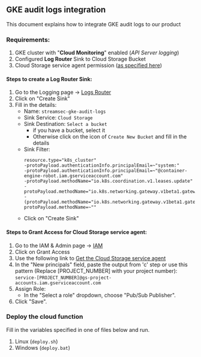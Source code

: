 ## GKE audit logs integration

This document explains how to integrate GKE audit logs to our product

### Requirements:

1. GKE cluster with "**Cloud Monitoring**" enabled (_API Server logging_)
2. Configured **Log Router** Sink to Cloud Storage Bucket
3. Cloud Storage service agent
   permission ([as specified here](https://cloud.google.com/functions/docs/calling/storage#permissions))

#### Steps to create a Log Router Sink:

1. Go to the Logging page → [Logs Router](https://console.cloud.google.com/logs/router)
2. Click on "Create Sink"
3. Fill in the details:
    - Name: `streamsec-gke-audit-logs`
    - Sink Service: `Cloud Storage`
    - Sink Destination: `Select a bucket`
        - if you have a bucket, select it
        - Otherwise click on the icon of `Create New Bucket` and fill in the details
    - Sink Filter:
         ```
        resource.type="k8s_cluster"
        -protoPayload.authenticationInfo.principalEmail=~"system:"
        -protoPayload.authenticationInfo.principalEmail=~"@container-engine-robot.iam.gserviceaccount.com"
        -protoPayload.methodName="io.k8s.coordination.v1.leases.update"
        -protoPayload.methodName="io.k8s.networking.gateway.v1beta1.gatewayclasses.update"
        -(protoPayload.methodName="io.k8s.networking.gateway.v1beta1.gatewayclasses.status.update")
        protoPayload.methodName=~""
        ```
    - Click on "Create Sink"

#### Steps to Grant Access for Cloud Storage service agent:

1. Go to the IAM & Admin page → [IAM](https://console.cloud.google.com/iam-admin/iam)
2. Click on Grant Access
3. Use the following link
   to [Get the Cloud Storage service agent](https://cloud.google.com/storage/docs/getting-service-agent#get_the_email_address_of_a_projects_service_agent)
4. In the "New principals" field, paste the output from 'c' step or use this pattern (Replace \[PROJECT\_NUMBER\] with
   your project number):
   `service-[PROJECT_NUMBER]@gs-project-accounts.iam.gserviceaccount.com`
5. Assign Role:
    - In the "Select a role" dropdown, choose "Pub/Sub Publisher".
6. Click "Save".

### Deploy the cloud function

Fill in the variables specified in one of files below and run.

1. Linux (`deploy.sh`)
2. Windows (`deploy.bat`)